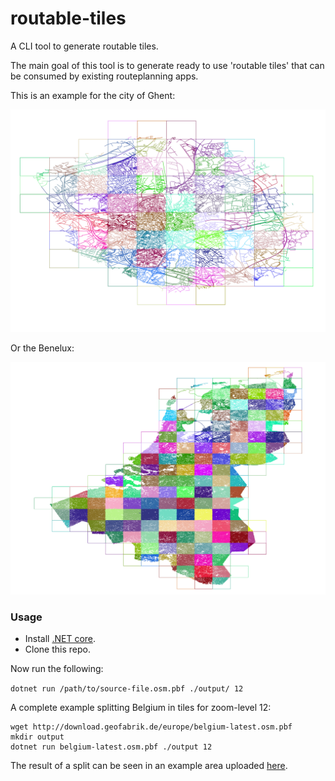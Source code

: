# routable-tiles

A CLI tool to generate routable tiles.

The main goal of this tool is to generate ready to use 'routable tiles' that can be consumed by existing routeplanning apps.

This is an example for the city of Ghent:

![Image of tiles for ghent](gent.png)

Or the Benelux:

![Image of tiles for ghent](benelux.png)

### Usage

- Install [.NET core](https://www.microsoft.com/net/download/core).
- Clone this repo.

Now run the following:

```dotnet run /path/to/source-file.osm.pbf ./output/ 12```

A complete example splitting Belgium in tiles for zoom-level 12:

```
wget http://download.geofabrik.de/europe/belgium-latest.osm.pbf
mkdir output
dotnet run belgium-latest.osm.pbf ./output 12
```

The result of a split can be seen in an example area uploaded [here](https://github.com/openplannerteam/routable-tiles/tree/master/examples/gent/14).

